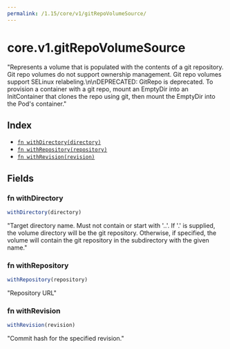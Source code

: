 ```yaml
---
permalink: /1.15/core/v1/gitRepoVolumeSource/
---
```


# core.v1.gitRepoVolumeSource

"Represents a volume that is populated with the contents of a git repository. Git repo volumes do not support ownership management. Git repo volumes support SELinux relabeling.\n\nDEPRECATED: GitRepo is deprecated. To provision a container with a git repo, mount an EmptyDir into an InitContainer that clones the repo using git, then mount the EmptyDir into the Pod's container."

## Index

* [`fn withDirectory(directory)`](#fn-withdirectory)
* [`fn withRepository(repository)`](#fn-withrepository)
* [`fn withRevision(revision)`](#fn-withrevision)

## Fields

### fn withDirectory

```ts
withDirectory(directory)
```

"Target directory name. Must not contain or start with '..'.  If '.' is supplied, the volume directory will be the git repository.  Otherwise, if specified, the volume will contain the git repository in the subdirectory with the given name."

### fn withRepository

```ts
withRepository(repository)
```

"Repository URL"

### fn withRevision

```ts
withRevision(revision)
```

"Commit hash for the specified revision."